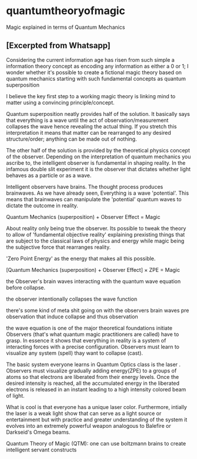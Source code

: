 # quantumtheoryofmagic
Magic explained in terms of Quantum Mechanics

## [Excerpted from Whatsapp]

Considering the current information age has risen from such simple a information theory concept as encoding any information as either a 0 or 1; I wonder whether it's possible to create a fictional magic theory based on quantum mechanics starting with such fundamental concepts as quantum superposition

I believe the key first step to a working magic theory is linking mind to matter using a convincing principle/concept.

Quantum superposition neatly provides half of the solution. It basically says that everything is a wave until the act of observation/measurement collapses the wave hence revealing the actual thing. If you stretch this interpretation it means that matter can be rearranged to any desired structure/order; anything can be made out of nothing.

The other half of the solution is provided by the theoretical physics concept of the observer. Depending on the interpretation of quantum mechanics you ascribe to, the intelligent observer is fundamental in shaping reality. In the infamous double slit experiment it is the observer that dictates whether light behaves as a particle or as a wave. 

Intelligent observers have brains. The thought process produces brainwaves. As we have already seen, Everything is a wave 'potential'. This means that brainwaves can manipulate the 'potential' quantum waves to dictate the outcome in reality.

Quantum Mechanics  (superposition) + Observer Effect = Magic

About reality only being true the observer. Its possible to tweak the theory to allow of 'fundamental objective reality' explaining prexisting things that are subject to the classical laws of physics and energy while magic being the subjective force that rearranges reality.

'Zero Point Energy' as the energy that makes all this possible.

[Quantum Mechanics  (superposition) + Observer Effect] × ZPE = Magic

the Observer's brain waves interacting with the quantum wave equation before collapse.

the observer intentionally collapses the wave function

there's some kind of meta shit going on with the observers brain waves pre observation that induce collapse and thus observation

the wave equation is one of the major theoretical foundations initiate Observers (that's what quantum magic practitioners are called) have to grasp. In essence it shows that everything in reality is a system of interacting forces with a precise configuration. Observers must learn to visualize any system (spell) thay want to collapse (cast).

The basic system everyone learns in Quantum Optics class is the laser . Observers must visualize gradually adding energy(ZPE) to a groups of atoms so that electrons are liberated from their energy levels. Once the desired intensity is reached, all the accumulated energy in the liberated electrons is released in an instant leading to a high intensity colored beam of light.

What is cool is that everyone has a unique laser color. Furthermore, intially the laser is a weak light show that can serve as a light source or entertainment but with practice and greater understanding of the system it evolves into an extremely powerful weapon analogous to Balefire or Darkseid's Omega beams.

Quantum Theory of Magic (QTM): one can use boltzmann brains to create intelligent servant constructs
